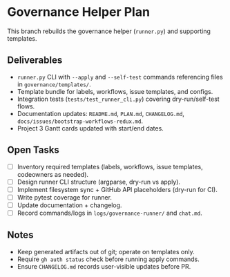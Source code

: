 # Governance Helper Plan

This branch rebuilds the governance helper (`runner.py`) and supporting templates.

## Deliverables
- `runner.py` CLI with `--apply` and `--self-test` commands referencing files in `governance/templates/`.
- Template bundle for labels, workflows, issue templates, and configs.
- Integration tests (`tests/test_runner_cli.py`) covering dry-run/self-test flows.
- Documentation updates: `README.md`, `PLAN.md`, `CHANGELOG.md`, `docs/issues/bootstrap-workflows-redux.md`.
- Project 3 Gantt cards updated with start/end dates.

## Open Tasks
- [ ] Inventory required templates (labels, workflows, issue templates, codeowners as needed).
- [ ] Design runner CLI structure (argparse, dry-run vs apply).
- [ ] Implement filesystem sync + GitHub API placeholders (dry-run for CI).
- [ ] Write pytest coverage for runner.
- [ ] Update documentation + changelog.
- [ ] Record commands/logs in `logs/governance-runner/` and `chat.md`.

## Notes
- Keep generated artifacts out of git; operate on templates only.
- Require `gh auth status` check before running apply commands.
- Ensure `CHANGELOG.md` records user-visible updates before PR.
